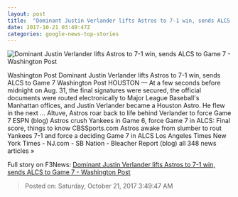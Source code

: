 ```yaml
---
layout: post
title:  "Dominant Justin Verlander lifts Astros to 7-1 win, sends ALCS to Game 7 - Washington Post"
date: 2017-10-21 03:49:47Z
categories: google-news-top-stories
---
```


![Dominant Justin Verlander lifts Astros to 7-1 win, sends ALCS to Game 7 - Washington Post](https://img.washingtonpost.com/rf/image_1484w/2010-2019/WashingtonPost/2017/10/21/Production/Daily/Sports/Images/2017-10-21T024948Z_1169728068_NOCID_RTRMADP_3_MLB-ALCS-NEW-YORK-YANKEES-AT-HOUSTON-ASTROS-1965.jpg?t=20170517)

Washington Post Dominant Justin Verlander lifts Astros to 7-1 win, sends ALCS to Game 7 Washington Post HOUSTON — At a few seconds before midnight on Aug. 31, the final signatures were secured, the official documents were routed electronically to Major League Baseball's Manhattan offices, and Justin Verlander became a Houston Astro. He flew in the next ... Altuve, Astros roar back to life behind Verlander to force Game 7 ESPN (blog) Astros crush Yankees in Game 6, force Game 7 in ALCS: Final score, things to know CBSSports.com Astros awake from slumber to rout Yankees 7-1 and force a deciding Game 7 in ALCS Los Angeles Times New York Times - NJ.com - SB Nation - Bleacher Report (blog) all 348 news articles »


Full story on F3News: [Dominant Justin Verlander lifts Astros to 7-1 win, sends ALCS to Game 7 - Washington Post](http://www.f3nws.com/n/eyUnbB)

> Posted on: Saturday, October 21, 2017 3:49:47 AM
